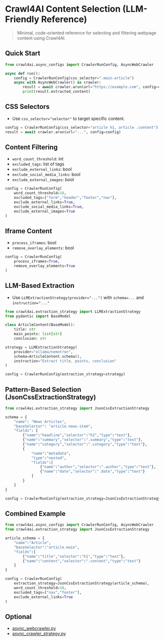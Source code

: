 # Crawl4AI Content Selection (LLM-Friendly Reference)

> Minimal, code-oriented reference for selecting and filtering webpage content using Crawl4AI.

## Quick Start

```python
from crawl4ai.async_configs import CrawlerRunConfig, AsyncWebCrawler

async def run():
    config = CrawlerRunConfig(css_selector=".main-article")
    async with AsyncWebCrawler() as crawler:
        result = await crawler.arun(url="https://example.com", config=config)
        print(result.extracted_content)
```

## CSS Selectors

- Use `css_selector="selector"` to target specific content.

```python
config = CrawlerRunConfig(css_selector="article h1, article .content")
result = await crawler.arun(url="...", config=config)
```

## Content Filtering

- `word_count_threshold`: int
- `excluded_tags`: list of tags
- `exclude_external_links`: bool
- `exclude_social_media_links`: bool
- `exclude_external_images`: bool

```python
config = CrawlerRunConfig(
    word_count_threshold=10,
    excluded_tags=["form","header","footer","nav"],
    exclude_external_links=True,
    exclude_social_media_links=True,
    exclude_external_images=True
)
```

## Iframe Content

- `process_iframes`: bool
- `remove_overlay_elements`: bool

```python
config = CrawlerRunConfig(
    process_iframes=True,
    remove_overlay_elements=True
)
```

## LLM-Based Extraction

- Use `LLMExtractionStrategy(provider="...")` with `schema=...` and `instruction="..."`

```python
from crawl4ai.extraction_strategy import LLMExtractionStrategy
from pydantic import BaseModel

class ArticleContent(BaseModel):
    title: str
    main_points: list[str]
    conclusion: str

strategy = LLMExtractionStrategy(
    provider="ollama/nemotron",
    schema=ArticleContent.schema(),
    instruction="Extract title, points, conclusion"
)

config = CrawlerRunConfig(extraction_strategy=strategy)
```

## Pattern-Based Selection (JsonCssExtractionStrategy)

```python
from crawl4ai.extraction_strategy import JsonCssExtractionStrategy

schema = {
    "name": "News Articles",
    "baseSelector": "article.news-item",
    "fields": [
        {"name":"headline","selector":"h2","type":"text"},
        {"name":"summary","selector":".summary","type":"text"},
        {"name":"category","selector":".category","type":"text"},
        {
            "name":"metadata",
            "type":"nested",
            "fields":[
                {"name":"author","selector":".author","type":"text"},
                {"name":"date","selector":".date","type":"text"}
            ]
        }
    ]
}

config = CrawlerRunConfig(extraction_strategy=JsonCssExtractionStrategy(schema))
```

## Combined Example

```python
from crawl4ai.async_configs import CrawlerRunConfig, AsyncWebCrawler
from crawl4ai.extraction_strategy import JsonCssExtractionStrategy

article_schema = {
    "name":"Article",
    "baseSelector":"article.main",
    "fields":[
        {"name":"title","selector":"h1","type":"text"},
        {"name":"content","selector":".content","type":"text"}
    ]
}

config = CrawlerRunConfig(
    extraction_strategy=JsonCssExtractionStrategy(article_schema),
    word_count_threshold=10,
    excluded_tags=["nav","footer"],
    exclude_external_links=True
)
```

## Optional

- [async_webcrawler.py](https://github.com/unclecode/crawl4ai/blob/main/crawl4ai/async_webcrawler.py)
- [async_crawler_strategy.py](https://github.com/unclecode/crawl4ai/blob/main/crawl4ai/async_crawler_strategy.py)